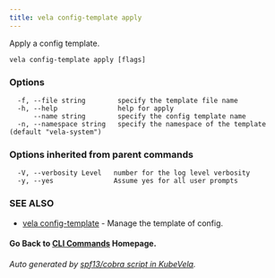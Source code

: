 ```yaml
---
title: vela config-template apply
---
```


Apply a config template.

```
vela config-template apply [flags]
```

### Options

```
  -f, --file string        specify the template file name
  -h, --help               help for apply
      --name string        specify the config template name
  -n, --namespace string   specify the namespace of the template (default "vela-system")
```

### Options inherited from parent commands

```
  -V, --verbosity Level   number for the log level verbosity
  -y, --yes               Assume yes for all user prompts
```

### SEE ALSO

* [vela config-template](vela_config-template)	 - Manage the template of config.

#### Go Back to [CLI Commands](vela) Homepage.


###### Auto generated by [spf13/cobra script in KubeVela](https://github.com/kubevela/kubevela/tree/master/hack/docgen).

